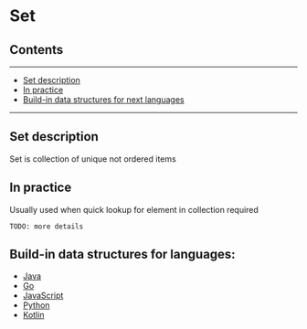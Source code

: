 # Set

## Contents

---
- [Set description](#description)
- [In practice](#practice)
- [Build-in data structures for next languages](#build-in)

---

<div id="description"/>

## Set description
Set is collection of unique not ordered items   


<div id="practice"/>

## In practice
Usually used when quick lookup for element in collection required

``TODO: more details``



<div id="build-in"/>

## Build-in data structures for languages:
 
- [Java](/java.html#set)
- [Go](/golang.html#set)
- [JavaScript](/javascript.html#set) 
- [Python](/python.html#set)  
- [Kotlin](/kotlin.html#set)  





